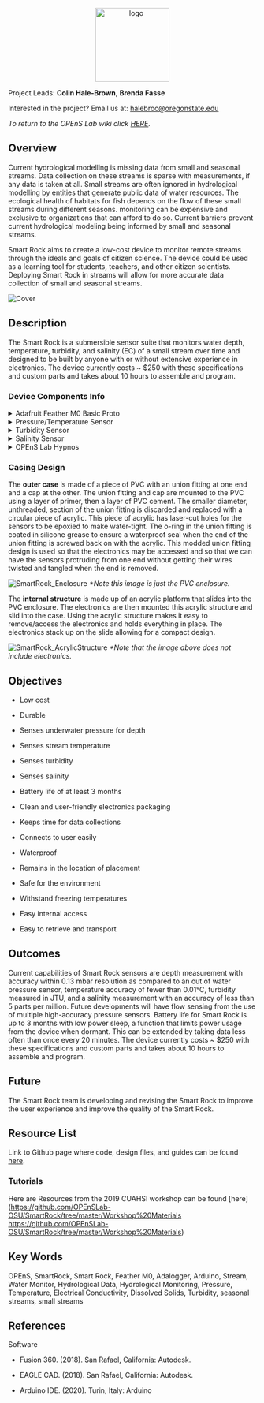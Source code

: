 <p align="center">
    <img src="https://user-images.githubusercontent.com/22950096/106803380-03dd9180-6619-11eb-9fe8-4dbe40daf72f.png" alt="logo" height="150"></a>
<p>

Project Leads: **Colin Hale-Brown**, **Brenda Fasse**

<!-- Past team members **Annika Sundstorm** -->

Interested in the project? Email us at: halebroc@oregonstate.edu

<!--**We are taking pre-orders for the V3 Smart Rock at the form [HERE](https://forms.gle/heTsUhmxyKFWzNU9A).**-->
<!--
**Smart Rock Virtual Workshop with CUAHSI**: [Open Hydrological Sensor Technologies: DIY Stream Sensor Networks](https://www.cuahsi.org/education/training/training-and-workshops/open-hydrological-sensor-technologies-diy-stream-sensor-networks):
Monday September 20 - Wednesday September 22, 9:00 am PT  - 12:00 pm PT. [**Register**](https://web.cvent.com/event/a9b4330e-efd9-4988-a294-09152a079004/summary) by August 30 at 11:59 PM ET.
-->
_To return to the OPEnS Lab wiki click [HERE](https://github.com/OPEnSLab-OSU/SmartRock)._

## Overview
Current hydrological modelling is missing data from small and seasonal streams. Data collection on these streams is sparse with measurements, if any data is taken at all. Small streams are often ignored in hydrological modelling by entities that generate public data of water resources. The ecological health of habitats for fish depends on the flow of these small streams during different seasons. monitoring can be expensive and exclusive to organizations that can afford to do so. Current barriers prevent current hydrological modeling being informed by small and seasonal streams. 

Smart Rock aims to create a low-cost device to monitor remote streams through the ideals and goals of citizen science. The device could be used as a learning tool for students, teachers, and other citizen scientists. Deploying Smart Rock in streams will allow for more accurate data collection of small and seasonal streams.

![Cover](https://user-images.githubusercontent.com/22950096/106802651-160b0000-6618-11eb-814b-6e9be7e951d1.jpg)
<!--- https://user-images.githubusercontent.com/22950096/106802651-160b0000-6618-11eb-814b-6e9be7e951d1.jpg, https://user-images.githubusercontent.com/22950096/103161041-477aeb00-4791-11eb-861f-7c8f8370842b.jpg, 98612647-70125880-22a9-11eb-8660-03565f0426d8.png -->

## Description

The Smart Rock is a submersible sensor suite that monitors water depth, temperature, turbidity, and salinity (EC) of a small stream over time and designed to be built by anyone with or without extensive experience in electronics.<!-- Current capabilities of Smart Rock sensors are depth measurement with accuracy within 0.13 mbar resolution as compared to an out of water pressure sensor, temperature accuracy of fewer than 0.01°C, turbidity measured in JTU, and a salinity measurement that increases accuracy to less than 5 parts per million. Battery life for Smart Rock is up to 3 months with low power sleep, a function that limits power usage from the device when dormant. This can be extended by taking data less often than once every 20 minutes.--> The device currently costs ~ $250 with these specifications and custom parts and takes about 10 hours to assemble and program.

<!--
| Specification  | Metric | Value| SR Version | Date |
| ------------- | ------------- | ------------- | ------------- | -------------
| Battery life	| Months  | In Testing | 3 |
| Electrical conductivity | µs | In Testing | 3 |
| MS5803 Pressure | mbar | In Testing | 3 |
| MS5803 Temperature | °C | In Testing | 3 | 
| Turbidity | JTU | In Testing | 3 |
-->

### Device Components Info

<details>
<summary>Adafruit Feather M0 Basic Proto</summary>

General Description/how it works:
	The Feather M0 Basic Proto is an Arduino-compatible microcontroller that runs on 3.3 volts. A 3.3 volt regulator allows for a 3.7 volt lithium polymer battery to be used. The feather has a 500mA peak current, has 20 GPIO pins, 10 analog inputs, and 1 analog output. These pins allow users to connect their sensors and motors to the controller to program readability and functions with Arduino.

Smart Rock Use Validation:
	The Feather M0 Basic Proto acts as the main microcontroller for Smart Rock. Integrated into the electronics stack, the feather gives inputs to sensors and other electronics and reads outputs. Sensors operate on the I2C interface and analog inputs. The Feather saves data to SD in a spreadsheet from the stream on Hypnos.
</details>

<details>
<summary>Pressure/Temperature Sensor</summary>

General Description/how it works: 
The pressure sensor runs on 3 volts from a microcontroller or direct source. The MS5803 Pressure sensor uses piezoresistivity to output pressure readings. Piezoresistivity is the change in electrical resistivity of a semiconductor when mechanical strain is applied. The sensor converts an analog output into a 24 digit output that runs on the I2C protocol. The sensor additionally provides a 24 digit output for temperature. The sensor has been calibrated at 2 temperatures and 2 pressures and 6 coefficients are calculated and stored in a 128-bit PROM. When taking new readings, the device first reads this calibration data. The digital pressure data (D1) and digital temperature data (D2) are read and temperature and pressure are then calculated. Temperature is calculated in two steps: subtracting the read temperature from the reference temperature and comparing to the temperature coefficient from calibration. Then, the electrical sensitivity is read and the actual temperature calculation is used in another calculation regarding the pressure offset caused by temperature. Following I2C protocol communication, SDA (Serial Data) output conveys the pressure and temperature readings to a microcontroller.

![pressure](https://user-images.githubusercontent.com/55994278/68499563-51006700-020e-11ea-9e18-eb9015dd35ad.png)

MS580302BA Water Level Spec
| Pressure | Condition | Min | Max | Unit |
| -------- | --------- | --- | --- | ---- |
| Operating Range | Full Accuracy | 300 | 1100 | mbar |
| Extended Range | Linear Range | 10 | 2000 | mbar |
| Absolute Accuracy | at 25°C |  |  |  mbar |
| Absolute Accuracy | at 25°C |  |  |  mbar |
| Absolute Accuracy | at 25°C |  |  |  mbar |
| Absolute Accuracy | at 25°C |  |  |  mbar |
| Maximum Error | VDD=1.8V...3.6V | -2.5 | +2.5 | mbar |
| Stability |  | -1 | +1 | mbar/yr |

MS580302BA Water Temperature Spec
| Temperature | Condition | Min | Max | Unit |
| ----------- | --------- | --- | --- | ---- |
| Range |  | -40 | +85 | °C |
| Absolute Accuracy | at 25°C | -0.8 | +0.8 | °C |
| Absolute Accuracy | -20...85°C | -2.0 | +2.0 | °C |
| Absolute Accuracy | -40...85°C | -4.0 | +4.0 | °C |
| Maximum Error | VDD=1.8V...3.6V |-0.5 | +0.5 | °C |

The data above is from the data sheet provided by the manufacturer, a complete data sheet for the sensor can be found [here](https://www.te.com/commerce/DocumentDelivery/DDEController?Action=showdoc&DocId=Data+Sheet%7FMS5803-02BA%7FB3%7Fpdf%7FEnglish%7FENG_DS_MS5803-02BA_B3.pdf%7FCAT-BLPS0010) if you are interested in more details.

Smart Rock Use Validation:
	The pressure and temperature gives a two for one. Costing $10.72, this sensor provides the two primary measurements we need with one sensor. Measuring temperature and depth of a stream are the most useful in determining basic data about a remote and unknown stream. With a custom PCB designed for this sensor, connecting the sensor to the microcontroller is made easier. Following I2C protocol, the sensor is already implemented into LOOM_Library. This allows for the programming of the system to be simple. The sensor gives accurate and useful data within our budget. The size of the sensor is also fairly small and easy to make water proof.

</details>

<details>
<summary>Turbidity Sensor</summary>

General Description/ How it works:
	Turbidity is the measurement of the cloudiness in a liquid. This sensor uses a measurement of light transmittance to determined the total suspended solids (TSS) in the liquid. TSS increases with turbidity. Turbidity is measured in JTU which can be used to determine the cleanliness of the water, water erosion, and pollution. The sensor gives an analog output that can be converted to a measurement in JTU. Using a laser signal between two nodes, the device can convert cloudiness to JTU.

Smart Rock Use Validation:
	Turbidity in a stream can indicate the overall quality of the water and gives an idea for the amount of erosion occurring. Adding this sensor to the Smart Rock is both cheap and simple. The sensor from DF Robot costs $9.90, making it easy to keep Smart Rock inexpensive. The sensor can be hooked up to the Smart Rock through three easy connections, 3V power, GND, and an analog port. Implementing the sensor board to the electronics is relatively simple because it comes with a PCB that can be wired to the Smart Rock EC Breakout Board.

![Turbidity](https://user-images.githubusercontent.com/55994278/68499653-92911200-020e-11ea-93e1-7fa27406e73d.png)

</details>

<details>
<summary>Salinity Sensor</summary>

General Description/How it works:
	TDS measures the amount of organic and inorganic dissolved solids in the liquid. Using electrical conductivity, the sensor gives an analog reading that corresponds to the amount of minerals in the water. The sensor has two probes and the interference between them changes the voltage and an analog reading can be taken. The sensor is built into the same board as the MS5803 and connects to the EC Breakout Board on the electronics stack.

Smart Rock Use Validation:
	Having a salinity measurement on the Smart Rock is cost effective and important to proving the capability of the sensor package. Electrical conductivity gives an idea to the amount of salts and minerals in the stream and can be used to determine the overall health of the stream. With this sensor costing ~$15.00, much less than similar probes, the price of having this on the Smart Rock is low enough to implement. The size of the probe is small and can be sealed to be waterproof easily.
</details>

<details>
<summary>OPEnS Lab Hypnos</summary>

General Description/ How it works:
	The Hypnos board is an attachable precision I2C integrated real time clock and data logger. A crystal is used to keep time and is temperature compensated inside the chip. A coin cell battery is plugged into the board to keep time even when the a feather battery is not connected. Data can be saved and read from SPI or I2C protocol communication.

Smart Rock Use Validation:
	The Smart Rock is using the Hypnos to keep temperature compensated time as well as storing all the data read by the sensors while in the stream bed. Smart Rock takes data every 20 minutes and this device allows such to happen. The RTC sends a square wave signal to a digital pin on the feather to wake the device from the power sleep to take data. Having this RTC allows for the device to keep time even in a low-power sleep mode.

More information about the Hypnos Board can be found [here](https://github.com/OPEnSLab-OSU/OPEnS-Lab-Home/wiki/Hypnos).
</details>

### Casing Design

The **outer case** is made of a piece of PVC with an union fitting at one end and a cap at the other. The union fitting and cap are mounted to the PVC using a layer of primer, then a layer of PVC cement. The smaller diameter, unthreaded, section of the union fitting is discarded and replaced with a circular piece of acrylic. This piece of acrylic has laser-cut holes for the sensors to be epoxied to make water-tight. The o-ring in the union fitting is coated in silicone grease to ensure a waterproof seal when the end of the union fitting is screwed back on with the acrylic. This modded union fitting design is used so that the electronics may be accessed and so that we can have the sensors protruding from one end without getting their wires twisted and tangled when the end is removed. 

![SmartRock_Enclosure](https://user-images.githubusercontent.com/22950096/124837006-dfc00c80-df38-11eb-9002-7ebd81290e0e.PNG)
_*Note this image is just the PVC enclosure._

The **internal structure** is made up of an acrylic platform that slides into the PVC enclosure. The electronics are then mounted this acrylic structure and slid into the case. Using the acrylic structure makes it easy to remove/access the electronics and holds everything in place. The electronics stack up on the slide allowing for a compact design.

![SmartRock_AcrylicStructure](https://user-images.githubusercontent.com/22950096/124837952-b56f4e80-df3a-11eb-936f-739e94609acf.PNG)
_*Note that the image above does not include electronics._

## Objectives

*  Low cost

*  Durable

*  Senses underwater pressure for depth

*  Senses stream temperature

*  Senses turbidity

*  Senses salinity

*  Battery life of at least 3 months

*  Clean and user-friendly electronics packaging

*  Keeps time for data collections

*  Connects to user easily

*  Waterproof

*  Remains in the location of placement

*  Safe for the environment

*  Withstand freezing temperatures

*  Easy internal access

*  Easy to retrieve and transport

## Outcomes

Current capabilities of Smart Rock sensors are depth measurement with accuracy within 0.13 mbar resolution as compared to an out of water pressure sensor, temperature accuracy of fewer than 0.01°C, turbidity measured in JTU, and a salinity measurement with an accuracy of less than 5 parts per million. Future developments will have flow sensing from the use of multiple high-accuracy pressure sensors. Battery life for Smart Rock is up to 3 months with low power sleep, a function that limits power usage from the device when dormant. This can be extended by taking data less often than once every 20 minutes. The device currently costs ~ $250 with these specifications and custom parts and takes about 10 hours to assemble and program.

<!--
### Field Test January 2020
![FieldTestphoto](https://user-images.githubusercontent.com/22950096/98614763-ef099000-22ad-11eb-8338-27d382e8bbb8.JPG)
![Turbidityresults](https://user-images.githubusercontent.com/46762333/80996902-72c15c00-8df5-11ea-9c2e-b5dc42e5fc3a.JPG)
![TDSResults](https://user-images.githubusercontent.com/46762333/80996988-91275780-8df5-11ea-907d-722e793f9230.JPG)
![BatteryResults](https://user-images.githubusercontent.com/46762333/80997060-ad2af900-8df5-11ea-9e59-19daa2c9bf59.JPG)
-->

## Future

The Smart Rock team is developing and revising the Smart Rock to improve the user experience and improve the quality of the Smart Rock. 

## Resource List

Link to Github page where code, design files, and guides can be found [here](https://github.com/OPEnSLab-OSU/SmartRock).

### Tutorials

Here are Resources from the 2019 CUAHSI workshop can be found [here](https://github.com/OPEnSLab-OSU/SmartRock/tree/master/Workshop%20Materials https://github.com/OPEnSLab-OSU/SmartRock/tree/master/Workshop%20Materials)

## Key Words
OPEnS, SmartRock, Smart Rock, Feather M0, Adalogger, Arduino, Stream, Water Monitor, Hydrological Data, Hydrological Monitoring, Pressure, Temperature, Electrical Conductivity, Dissolved Solids, Turbidity, seasonal streams, small streams

## References

Software

*  Fusion 360. (2018). San Rafael, California: Autodesk.

*  EAGLE CAD. (2018). San Rafael, California: Autodesk.

*  Arduino IDE. (2020). Turin, Italy: Arduino
